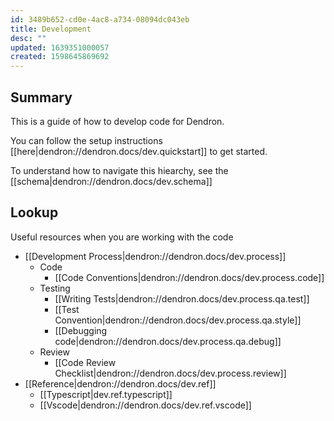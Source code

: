 ```yaml
---
id: 3489b652-cd0e-4ac8-a734-08094dc043eb
title: Development
desc: ""
updated: 1639351000057
created: 1598645869692
---
```


## Summary

This is a guide of how to develop code for Dendron.

You can follow the setup instructions [[here|dendron://dendron.docs/dev.quickstart]] to get started.

To understand how to navigate this hiearchy, see the [[schema|dendron://dendron.docs/dev.schema]]

## Lookup

Useful resources when you are working with the code

- [[Development Process|dendron://dendron.docs/dev.process]]
  - Code
    - [[Code Conventions|dendron://dendron.docs/dev.process.code]]
  - Testing
    - [[Writing Tests|dendron://dendron.docs/dev.process.qa.test]]
    - [[Test Convention|dendron://dendron.docs/dev.process.qa.style]]
    - [[Debugging code|dendron://dendron.docs/dev.process.qa.debug]]
  - Review
    - [[Code Review Checklist|dendron://dendron.docs/dev.process.review]]
- [[Reference|dendron://dendron.docs/dev.ref]]
  - [[Typescript|dev.ref.typescript]]
  - [[Vscode|dendron://dendron.docs/dev.ref.vscode]]
